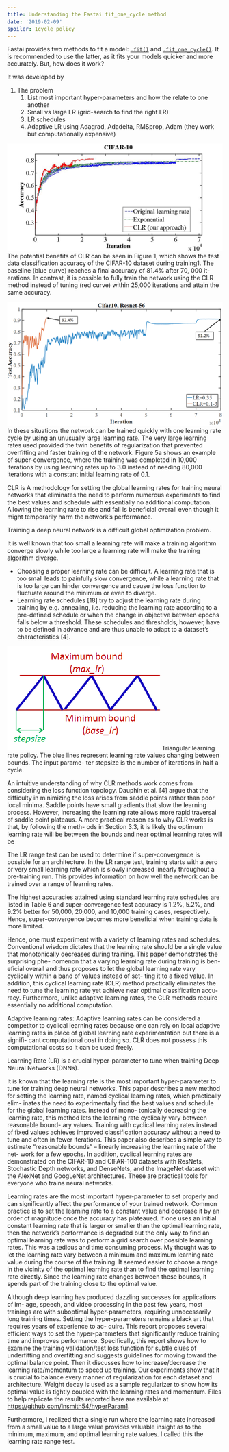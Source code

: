 ```yaml
---
title: Understanding the Fastai fit_one_cycle method
date: '2019-02-09'
spoiler: 1cycle policy
---
```


Fastai provides two methods to fit a model: [`.fit()`](https://docs.fast.ai/basic_train.html#Learner.fit) and [`.fit_one_cycle()`](https://docs.fast.ai/basic_train.html#fit_one_cycle). It is recommended to use the latter, as it fits your models quicker and more accurately. But, how does it work?

It was developed by

1. The problem
   1. List most important hyper-parameters and how the relate to one another
   1. Small vs large LR (grid-search to find the right LR)
   1. LR schedules
   1. Adaptive LR using Adagrad, Adadelta, RMSprop, Adam (they work but computationally expensive)

![](cifar_LR.jpg)
The potential benefits of CLR can be seen in Figure
1, which shows the test data classification accuracy of the CIFAR-10 dataset during training1. The baseline (blue curve) reaches a final accuracy of 81.4% after 70, 000 it- erations. In contrast, it is possible to fully train the network using the CLR method instead of tuning (red curve) within 25,000 iterations and attain the same accuracy.

![](LRvsCLRresnet56.png)
In these situations the network can be trained quickly with one learning rate cycle by using an unusually large learning rate. The very large learning rates used provided the twin benefits of regularization that prevented overfitting and faster training of the network. Figure 5a shows an example of super-convergence, where the training was completed in 10,000 iterations by using learning rates up to 3.0 instead of needing 80,000 iterations with a constant initial learning rate of 0.1.

CLR is A methodology for setting the global learning rates for training neural networks that eliminates the need to perform numerous experiments to find the best values and schedule with essentially no additional computation. Allowing the learning rate to rise and fall is beneficial overall even though it might temporarily harm the network’s performance.

Training a deep neural network is a difficult global optimization problem.

It is well known that too small a learning rate will make a training algorithm converge slowly while too large a learning rate will make the training algorithm diverge.

- Choosing a proper learning rate can be difficult. A learning rate that is too small leads to painfully slow convergence, while a learning rate that is too large can hinder convergence and cause the loss function to fluctuate around the minimum or even to diverge.
- Learning rate schedules [18] try to adjust the learning rate during training by e.g. annealing, i.e. reducing the learning rate according to a pre-defined schedule or when the change in objective between epochs falls below a threshold. These schedules and thresholds, however, have to be defined in advance and are thus unable to adapt to a dataset’s characteristics [4].

![](triangularWindow.png)
Triangular learning rate policy. The blue lines represent learning rate values changing between bounds. The input parame- ter stepsize is the number of iterations in half a cycle.

An intuitive understanding of why CLR methods work comes from considering the loss function topology. Dauphin et al. [4] argue that the difficulty in minimizing the loss arises from saddle points rather than poor local minima. Saddle points have small gradients that slow the learning process. However, increasing the learning rate allows more rapid traversal of saddle point plateaus. A more practical reason as to why CLR works is that, by following the meth- ods in Section 3.3, it is likely the optimum learning rate will be between the bounds and near optimal learning rates will be

The LR range test can be used to determine if super-convergence is possible for an architecture. In the LR range test, training starts with a zero or very small learning rate which is slowly increased linearly throughout a pre-training run. This provides information on how well the network can be trained over a range of learning rates.

The highest accuracies attained using standard learning rate schedules are listed in Table 6 and super-convergence test accuracy is 1.2%, 5.2%, and 9.2% better for 50,000, 20,000, and 10,000 training cases, respectively. Hence, super-convergence becomes more beneficial when training data is more limited.

Hence, one must experiment with a variety of learning rates and schedules. Conventional wisdom dictates that the learning rate should be a single value that monotonically decreases during training. This paper demonstrates the surprising phe- nomenon that a varying learning rate during training is ben- eficial overall and thus proposes to let the global learning rate vary cyclically within a band of values instead of set- ting it to a fixed value. In addition, this cyclical learning rate (CLR) method practically eliminates the need to tune the learning rate yet achieve near optimal classification accu- racy. Furthermore, unlike adaptive learning rates, the CLR methods require essentially no additional computation.

Adaptive learning rates: Adaptive learning rates can be considered a competitor to cyclical learning rates because one can rely on local adaptive learning rates in place of global learning rate experimentation but there is a signifi- cant computational cost in doing so. CLR does not possess this computational costs so it can be used freely.

Learning Rate (LR) is a crucial hyper-parameter to tune when training Deep Neural Networks (DNNs).

It is known that the learning rate is the most important
hyper-parameter to tune for training deep neural networks. This paper describes a new method for setting the learning rate, named cyclical learning rates, which practically elim- inates the need to experimentally find the best values and schedule for the global learning rates. Instead of mono- tonically decreasing the learning rate, this method lets the learning rate cyclically vary between reasonable bound- ary values. Training with cyclical learning rates instead of fixed values achieves improved classification accuracy without a need to tune and often in fewer iterations. This paper also describes a simple way to estimate “reasonable bounds” – linearly increasing the learning rate of the net- work for a few epochs. In addition, cyclical learning rates are demonstrated on the CIFAR-10 and CIFAR-100 datasets with ResNets, Stochastic Depth networks, and DenseNets, and the ImageNet dataset with the AlexNet and GoogLeNet architectures. These are practical tools for everyone who trains neural networks.

Learning rates are the most important hyper-parameter to set properly and can significantly affect the performance of your trained network. Common practice is to set the learning rate to a constant value and decrease it by an order of magnitude once the accuracy has plateaued. If one uses an initial constant learning rate that is larger or smaller than the optimal learning rate, then the network’s performance is degraded but the only way to find an optimal learning rate was to perform a grid search over possible learning rates. This was a tedious and time consuming process. My thought was to let the learning rate vary between a minimum and maximum learning rate value during the course of the training. It seemed easier to choose a range in the vicinity of the optimal learning rate than to find the optimal learning rate directly. Since the learning rate changes between these bounds, it spends part of the training close to the optimal value.

Although deep learning has produced dazzling successes for applications of im- age, speech, and video processing in the past few years, most trainings are with suboptimal hyper-parameters, requiring unnecessarily long training times. Setting the hyper-parameters remains a black art that requires years of experience to ac- quire. This report proposes several efficient ways to set the hyper-parameters that significantly reduce training time and improves performance. Specifically, this report shows how to examine the training validation/test loss function for subtle clues of underfitting and overfitting and suggests guidelines for moving toward the optimal balance point. Then it discusses how to increase/decrease the learning rate/momentum to speed up training. Our experiments show that it is crucial to balance every manner of regularization for each dataset and architecture. Weight decay is used as a sample regularizer to show how its optimal value is tightly coupled with the learning rates and momentum. Files to help replicate the results reported here are available at https://github.com/lnsmith54/hyperParam1.

Furthermore, I realized that a single run where the learning rate increased from a small value to a large value provides valuable insight as to the minimum, maximum, and optimal learning rate values. I called this the learning rate range test.
